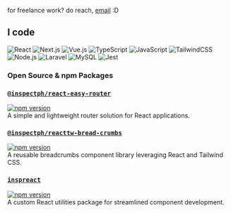 for freelance work? do reach, [email](mailto:inspectph@gmail.com) :D

## I code

![React](https://img.shields.io/badge/React-61DAFB?style=for-the-badge&logo=react&logoColor=black)
![Next.js](https://img.shields.io/badge/Next.js-000000?style=for-the-badge&logo=nextdotjs&logoColor=white)
![Vue.js](https://img.shields.io/badge/Vue.js-42B883?style=for-the-badge&logo=vue.js&logoColor=white)
![TypeScript](https://img.shields.io/badge/TypeScript-3178C6?style=for-the-badge&logo=typescript&logoColor=white)
![JavaScript](https://img.shields.io/badge/JavaScript-F7DF1E?style=for-the-badge&logo=javascript&logoColor=black)
![TailwindCSS](https://img.shields.io/badge/Tailwind_CSS-38B2AC?style=for-the-badge&logo=tailwind-css&logoColor=white)
![Node.js](https://img.shields.io/badge/Node.js-339933?style=for-the-badge&logo=node.js&logoColor=white)
![Laravel](https://img.shields.io/badge/Laravel-FF2D20?style=for-the-badge&logo=laravel&logoColor=white)
![MySQL](https://img.shields.io/badge/MySQL-005C84?style=for-the-badge&logo=mysql&logoColor=white)
![Jest](https://img.shields.io/badge/Jest-C21325?style=for-the-badge&logo=jest&logoColor=white)


### Open Source & npm Packages
### [`@inspectph/react-easy-router`](https://github.com/inspect07/inspectph-react-easy-router)  
[![npm version](https://img.shields.io/npm/v/@inspectph/react-easy-router?color=blue&logo=npm)](https://www.npmjs.com/package/@inspectph/react-easy-router)  
A simple and lightweight router solution for React applications.  
### [`@inspectph/reacttw-bread-crumbs`](https://github.com/inspect07/inspectph-reacttw-bread-crumbs)  
[![npm version](https://img.shields.io/npm/v/@inspectph/reacttw-bread-crumbs?color=blue&logo=npm)](https://www.npmjs.com/package/@inspectph/reacttw-bread-crumbs)  
A reusable breadcrumbs component library leveraging React and Tailwind CSS. 
### [`inspreact`](https://github.com/inspect07/inspreact)  
[![npm version](https://img.shields.io/npm/v/inspreact?color=blue&logo=npm)](https://www.npmjs.com/package/inspreact)  
A custom React utilities package for streamlined component development. 
